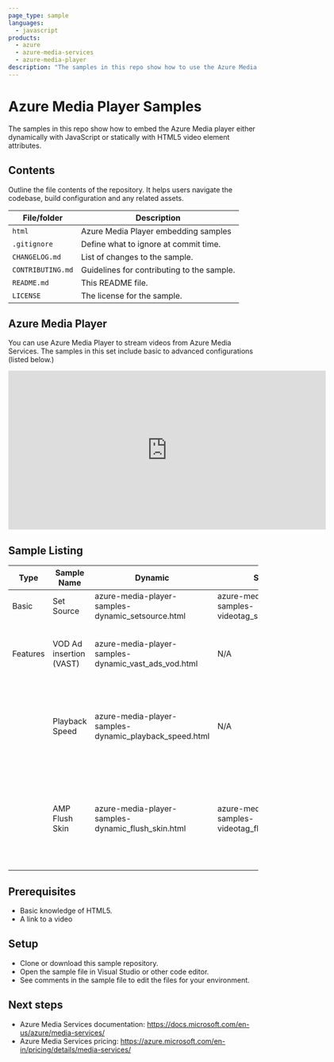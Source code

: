 ```yaml
---
page_type: sample
languages:
  - javascript
products:
  - azure
  - azure-media-services
  - azure-media-player
description: "The samples in this repo show how to use the Azure Media Player in multiple scenarios."  
---
```

 
# Azure Media Player Samples

The samples in this repo show how to embed the Azure Media player either dynamically with JavaScript or statically with HTML5 video element attributes.

## Contents

Outline the file contents of the repository. It helps users navigate the codebase, build configuration and any related assets.

| File/folder       | Description                                |
|-------------------|--------------------------------------------|
| `html`            | Azure Media Player embedding samples       |
| `.gitignore`      | Define what to ignore at commit time.      |
| `CHANGELOG.md`    | List of changes to the sample.             |
| `CONTRIBUTING.md` | Guidelines for contributing to the sample. |
| `README.md`       | This README file.                          |
| `LICENSE`         | The license for the sample.                |

## Azure Media Player

You can use Azure Media Player to stream videos from Azure Media Services. The samples in this set include basic to advanced configurations (listed below.)

<iframe src="https://github.com/Azure-Samples/azure-media-player-samples/blob/master/html/azure-media-player-sample-dynamic-setsource.html" width="640" height="320" allowFullScreen="true" frameBorder="0"></iframe>

## Sample Listing

| Type | Sample Name | Dynamic | Static | Description |
|-------------|-------------|-------------|-------------|-------------|
| Basic | Set Source | azure-media-player-samples-dynamic_setsource.html | azure-media-player-samples-videotag_setsource.html) | Playback unprotected content. |
| Features | VOD Ad insertion (VAST) | azure-media-player-samples-dynamic_vast_ads_vod.html | N/A | Insert pre- mid- and post- roll VAST ads into a VOD asset. |
| | Playback Speed | azure-media-player-samples-dynamic_playback_speed.html | N/A |  Enables viewers to control what speed at which they're watching their video. |
| | AMP Flush Skin | azure-media-player-samples-dynamic_flush_skin.html| azure-media-player-samples-videotag_flush_skin.html | Enables new AMP skin. **Please note: AMP flush is only supported in AMP versions 2.1.0+** |

## Prerequisites

- Basic knowledge of HTML5.
- A link to a video

## Setup

- Clone or download this sample repository.
- Open the sample file in Visual Studio or other code editor.
- See comments in the sample file to edit the files for your environment.

## Next steps

- Azure Media Services documentation: https://docs.microsoft.com/en-us/azure/media-services/
- Azure Media Services pricing: https://azure.microsoft.com/en-in/pricing/details/media-services/